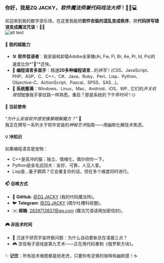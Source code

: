### 你好，我是ZQ JACKY，*软件魔法师兼代码戏法大师*！🧙‍♂️💻  

欢迎来到我的数字游乐场，在这里我能把**软件安装的混乱变成秩序**，把**代码拼写错误变成魔法咒语**！🎩✨  
![alt text](2.gif)

#### 🌟 **我的超能力**  
- 🛠️ **软件低语者**：我安装和卸载Adobe全家桶(Ai, Fw, Fl, Br, Ae, Pr, Id, Ps)的速度比你*"🦌"*还快。  
- 💬 **编程语言多面手**：精通**20多种编程语言**...的*拼写*！(CSS、JavaScript、PHP、ASP、C、C++、C#、Java、Ruby、Perl、Lisp、Python、Objective-C、ActionScript、Pascal、SPSS、SAS...)。  
- 🔄 **系统塞满**：Windows、Linux、Mac、Android、iOS、WP...它们的*开关机按钮*就像我手掌纹路一样熟悉。重启？那是系统的*下午茶时间*！⏻  

#### 🚀 **当前使命**  
*"为什么安装软件感觉像蒙眼解魔方？"* 🧩  
我正在撰写一系列关于软件安装的*神秘艺术*指南——用幽默化解技术焦虑。  

#### 💡 **冷知识**  
如果编程语言是宠物：  
- C++是高冷的猫：独立、情绪化，偶尔挠你一下。  
- Python是金毛巡回犬：友好、可靠，人见人爱。  
- Lisp是...量子鹦鹉？它会重复你的话，但在多个维度同时进行。  

#### 📫 **召唤方式**  
- 🐙 **GitHub**: [@ZQ JACKY](https://github.com/BAYUEQI) (我的代码魔法阵)。  
- 🐦 **Telegram**: [@ZQ JACKY](https://t.me/bayueqi) (偶尔吐槽科技圈)。  
- ✉️ **邮箱**: 2839713837@qq.com (魔法咒语请用加密信封)。  

#### 🎮 **非技术时间**  
- 🌌 沉迷于研究宇宙终极问题：为什么自动更新总在凌晨三点？  
- 🎮 坚信电子游戏是第九艺术——正在用代码重制《俄罗斯方块》。  

✨ **记住**：所有技术难题都是纸老虎，只要你有足够的咖啡和幽默感！☕️  
